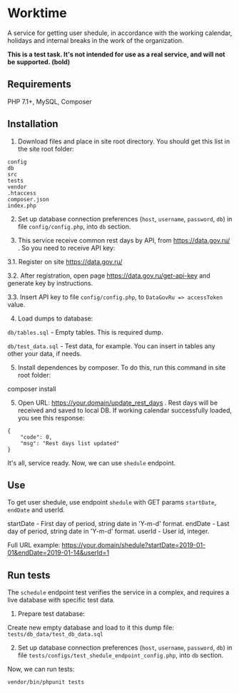 # Worktime

A service for getting user shedule, in accordance with the working calendar, holidays and internal breaks in the work of the organization.

**This is a test task. It's not intended for use as a real service, and will not be supported. (bold)**

## Requirements

PHP 7.1+, MySQL, Composer

## Installation

1. Download files and place in site root directory. You should get this list in the site root folder:

```
config
db
src
tests
vendor
.htaccess
composer.json
index.php
```

2. Set up database connection preferences (`host`, `username`, `password`, `db`) in file `config/config.php`, into `db` section.

3. This service receive common rest days by API, from https://data.gov.ru/ . So you need to receive API key:

3.1. Register on site https://data.gov.ru/

3.2. After registration, open page https://data.gov.ru/get-api-key and generate key by instructions.

3.3. Insert API key to file `config/config.php`, to `DataGovRu => accessToken` value.

4. Load dumps to database:

`db/tables.sql` - Empty tables. This is required dump.

`db/test_data.sql` - Test data, for example. You can insert in tables any other your data, if needs.

5. Install dependences by composer. To do this, run this command in site root folder:

composer install

5. Open URL: https://your.domain/update_rest_days . Rest days will be received and saved to local DB.
If working calendar successfully loaded, you see this response:
```
{
    "code": 0,
    "msg": "Rest days list updated"
}
```

It's all, service ready. Now, we can use `shedule` endpoint.


## Use

To get user shedule, use endpoint `shedule` with GET params `startDate`, `endDate` and userId.

startDate - First day of period, string date in 'Y-m-d' format.
endDate - Last day of period, string date in 'Y-m-d' format.
userId - User id, integer.

Full URL example: https://your.domain/shedule?startDate=2019-01-01&endDate=2019-01-14&userId=1


## Run tests

The `schedule` endpoint test verifies the service in a complex, and requires a live database with specific test data.

1. Prepare test database:

Create new empty database and load to it this dump file: `tests/db_data/test_db_data.sql`

2. Set up database connection preferences (`host`, `username`, `password`, `db`) in file `tests/configs/test_shedule_endpoint_config.php`, into `db` section.

Now, we can run tests:

```
vendor/bin/phpunit tests
```


